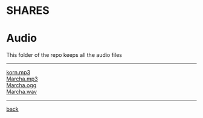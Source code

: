 # SHARES
# Audio
This folder of the repo keeps all the audio files

---------------------------
[korn.mp3](korn.mp3)<br>
[Marcha.mp3](Marcha.mp3)<br>
[Marcha.ogg](Marcha.ogg)<br>
[Marcha.wav](Marcha.wav)<br>

---------------------------

[back](../)
